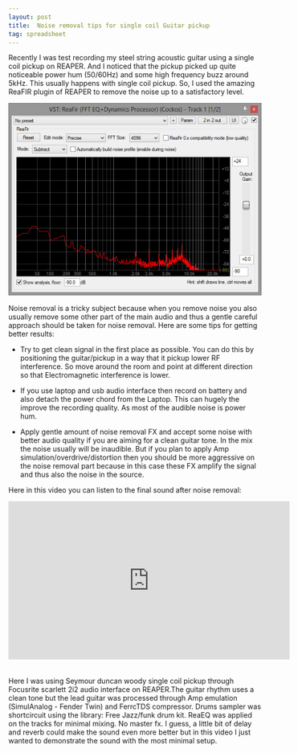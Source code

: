 ```yaml
---
layout: post
title:  Noise removal tips for single coil Guitar pickup
tag: spreadsheet
---
```


Recently I was test recording my steel string acoustic guitar using a single coil pickup on REAPER. And I noticed that the pickup picked up quite noticeable power hum (50/60Hz) and some high frequency buzz around 5kHz. This usually happens with single coil pickup. So, I used the amazing ReaFIR plugin of REAPER to remove the noise up to a satisfactory level.
<!--more-->

![ReaFIR](/images/001-reafir.jpg)

Noise removal is a tricky subject because when you remove noise you also usually remove some other part of the main audio and thus a gentle careful approach should be taken for noise removal. Here are some tips for getting better results:

- Try to get clean signal in the first place as possible. You can do this by positioning the guitar/pickup in a way that it pickup lower RF interference. So move around the room and point at different direction so that Electromagnetic interference is lower.

- If you use laptop and usb audio interface then record on battery and also detach the power chord from the Laptop. This can hugely the improve the recording quality. As most of the audible noise is power hum.

- Apply gentle amount of noise removal FX and accept some noise with better audio quality if you are aiming for a clean guitar tone. In the mix the noise usually will be inaudible. But if you plan to apply Amp simulation/overdrive/distortion then you should be more aggressive on the noise removal part because in this case these FX amplify the signal and thus also the noise in the source.

Here in this video you can listen to the final sound after noise removal:

<div class="video-container">
<iframe allowfullscreen="" frameborder="0" height="315" src="https://www.youtube.com/embed/Q7cVYUUoDGU?&amp;showinfo=0" width="560"></iframe></div>
<br/>

 Here I was using Seymour duncan woody single coil pickup through Focusrite scarlett 2i2 audio interface on REAPER.The guitar rhythm uses a clean tone but the lead guitar was processed through Amp emulation (SimulAnalog - Fender Twin) and FerrcTDS compressor. Drums sampler was shortcircuit using the library: Free Jazz/funk drum kit. ReaEQ was applied on the tracks for minimal mixing. No master fx. I guess, a little bit of delay and reverb could make the sound even more better but in this video I just wanted to demonstrate the sound with the most minimal setup. 


